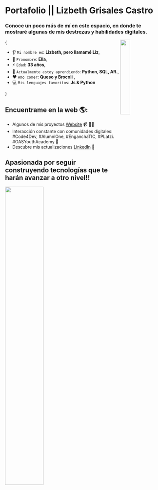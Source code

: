 # Portafolio || Lizbeth Grisales Castro

### Conoce un poco más de mí en este espacio, en donde te mostraré algunas de mis destrezas y habilidades digitales.

<img align='right' src='https://octodex.github.com/images/daftpunktocat-thomas.gif' width='25%'>  

{  

* 👂 `Mi nombre es`: **Lizbeth, pero llamamé Liz**,
* 👩 `Pronombre`: **Ella**,
* ⚡ `Edad`: **33 años**,
* 🌱 `Actualmente estoy aprendiendo`: **Python, SQL, AR.**,
* ❤️ `Amo comer`: **Queso y Brocoli**  ,
* 💻 `Mis lenguajes favoritos`: **Js & Python**  

}

## Encuentrame en la web 🌎: 
- Algunos de mis proyectos <a href="https://portafoliolizbethgrisales.netlify.app/">Website</a> 📹 ✍🏾
- Interacción constante con comunidades digitales: #Code4Dev, #AlumniOne, #EnganchaTIC, #PLatzi. #OASYouthAcademy  🏓
- Descubre mis actualizaciones <a href="https://www.linkedin.com/in/lizbeth-grisales-castro/">LinkedIn</a> 💼

## Apasionada por seguir construyendo tecnologías que te harán avanzar a otro nivel!!

<img align='center' src='https://octodex.github.com/images/mona-the-rivetertocat.png' width='50%'>  
